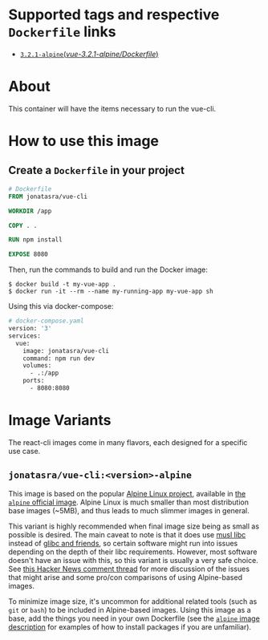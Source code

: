 # Supported tags and respective `Dockerfile` links

- [`3.2.1-alpine`(*vue-3.2.1-alpine/Dockerfile*)](https://github.com/johnt1000/docker-vue-cli/blob/vue-3.2.1-alpine/Dockerfile)

# About

This container will have the items necessary to run the vue-cli.

# How to use this image

## Create a `Dockerfile` in your project

```dockerfile
# Dockerfile
FROM jonatasra/vue-cli

WORKDIR /app

COPY . .

RUN npm install

EXPOSE 8080
```

Then, run the commands to build and run the Docker image:

```console
$ docker build -t my-vue-app .
$ docker run -it --rm --name my-running-app my-vue-app sh
```

Using this via docker-compose:

```dockerfile
# docker-compose.yaml
version: '3'
services:
  vue:
    image: jonatasra/vue-cli
    command: npm run dev
    volumes:
      - .:/app
    ports:
      - 8080:8080
```

# Image Variants
The react-cli images come in many flavors, each designed for a specific use case.

## `jonatasra/vue-cli:<version>-alpine`

This image is based on the popular [Alpine Linux project](http://alpinelinux.org), available in [the `alpine` official image](https://hub.docker.com/_/alpine). Alpine Linux is much smaller than most distribution base images (~5MB), and thus leads to much slimmer images in general.

This variant is highly recommended when final image size being as small as possible is desired. The main caveat to note is that it does use [musl libc](http://www.musl-libc.org) instead of [glibc and friends](http://www.etalabs.net/compare_libcs.html), so certain software might run into issues depending on the depth of their libc requirements. However, most software doesn't have an issue with this, so this variant is usually a very safe choice. See [this Hacker News comment thread](https://news.ycombinator.com/item?id=10782897) for more discussion of the issues that might arise and some pro/con comparisons of using Alpine-based images.

To minimize image size, it's uncommon for additional related tools (such as `git` or `bash`) to be included in Alpine-based images. Using this image as a base, add the things you need in your own Dockerfile (see the [`alpine` image description](https://hub.docker.com/_/alpine/) for examples of how to install packages if you are unfamiliar).